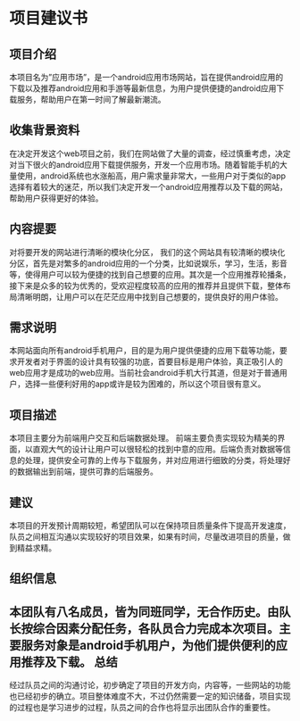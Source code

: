 项目建议书
============
项目介绍
--------------
本项目名为”应用市场”，是一个android应用市场网站，旨在提供android应用的下载以及推荐android应用和手游等最新信息，为用户提供便捷的android应用下载服务，帮助用户在第一时间了解最新潮流。

收集背景资料
--------------
在决定开发这个web项目之前，我们在网站做了大量的调查，经过慎重考虑，决定对当下很火的android应用下载提供服务，开发一个应用市场。随着智能手机的大量使用，android系统也水涨船高，用户需求量非常大，一些用户对于类似的app选择有着较大的迷茫，所以我们决定开发一个android应用推荐以及下载的网站，帮助用户获得更好的体验。

内容提要
--------------
对将要开发的网站进行清晰的模块化分区，
我们的这个网站具有较清晰的模块化分区，首先是对繁多的android应用的一个分类，比如说娱乐，学习，生活，影音等，使得用户可以较为便捷的找到自己想要的应用。其次是一个应用推荐轮播条，接下来是众多的较为优秀的，受欢迎程度较高的应用的推荐并且提供下载，整体布局清晰明朗，让用户可以在茫茫应用中找到自己想要的，提供良好的用户体验。

需求说明
--------------
本网站面向所有android手机用户，目的是为用户提供便捷的应用下载等功能，要求开发者对于界面的设计具有较强的功底，首要目标是用户体验，真正吸引人的web应用才是成功的web应用。当前社会android手机大行其道，但是对于普通用户，选择一些便利好用的app或许是较为困难的，所以这个项目很有意义。

项目描述
--------------
本项目主要分为前端用户交互和后端数据处理。
前端主要负责实现较为精美的界面，以直观大气的设计让用户可以很轻松的找到中意的应用。后端负责对数据等信息的处理，提供安全可靠的上传与下载服务，并对应用进行细致的分类，将处理好的数据输出到前端，提供可靠的后端服务。

建议
--------------
本项目的开发预计周期较短，希望团队可以在保持项目质量条件下提高开发速度，队员之间相互沟通以实现较好的项目效果，如果有时间，尽量改进项目的质量，做到精益求精。

组织信息
--------------
本团队有八名成员，皆为同班同学，无合作历史。由队长按综合因素分配任务，各队员合力完成本次项目。主要服务对象是android手机用户，为他们提供便利的应用推荐及下载。
总结
--------------
经过队员之间的沟通讨论，初步确定了项目的开发方向，内容等，一些网站的功能也已经初步的确立。项目整体难度不大，不过仍然需要一定的知识储备，项目实现的过程也是学习进步的过程，队员之间的合作也将显示出团队合作的重要性。
